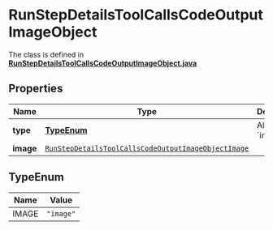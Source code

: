

# RunStepDetailsToolCallsCodeOutputImageObject

The class is defined in **[RunStepDetailsToolCallsCodeOutputImageObject.java](../../src/main/java/org/openapitools/model/RunStepDetailsToolCallsCodeOutputImageObject.java)**

## Properties

Name | Type | Description | Notes
------------ | ------------- | ------------- | -------------
**type** | [**TypeEnum**](#TypeEnum) | Always &#x60;image&#x60;. | 
**image** | [`RunStepDetailsToolCallsCodeOutputImageObjectImage`](RunStepDetailsToolCallsCodeOutputImageObjectImage.md) |  | 

## TypeEnum

Name | Value
---- | -----
IMAGE | `"image"`



